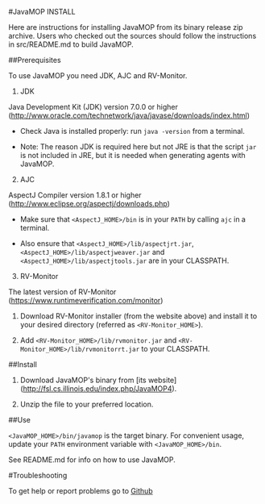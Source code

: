 #JavaMOP INSTALL

Here are instructions for installing JavaMOP from its binary release
zip archive. Users who checked out the sources should follow the
instructions in src/README.md to build JavaMOP.

##Prerequisites

To use JavaMOP you need JDK, AJC and RV-Monitor.

1. JDK

 Java Development Kit (JDK) version 7.0.0 or higher
 (http://www.oracle.com/technetwork/java/javase/downloads/index.html)

* Check Java is installed properly: run `java -version` from a
  terminal.

* Note: The reason JDK is required here but not JRE is that the script
  `jar` is not included in JRE, but it is needed when generating
  agents with JavaMOP.

2. AJC

 AspectJ Compiler version 1.8.1 or higher
 (http://www.eclipse.org/aspectj/downloads.php)

 * Make sure that `<AspectJ_HOME>/bin` is in your `PATH` by
   calling `ajc` in a terminal.

 * Also ensure that `<AspectJ_HOME>/lib/aspectjrt.jar`,
   `<AspectJ_HOME>/lib/aspectjweaver.jar` and
   `<AspectJ_HOME>/lib/aspectjtools.jar` are in your
   CLASSPATH.

3. RV-Monitor

 The latest version of RV-Monitor 
 (https://www.runtimeverification.com/monitor)

 1. Download RV-Monitor installer (from the website above) and install
 it to your desired directory (referred as `<RV-Monitor_HOME>`).

 2. Add `<RV-Monitor_HOME>/lib/rvmonitor.jar` and
 `<RV-Monitor_HOME>/lib/rvmonitorrt.jar` to your CLASSPATH.

##Install

1. Download JavaMOP's binary from [its website]
(http://fsl.cs.illinois.edu/index.php/JavaMOP4).

2. Unzip the file to your preferred location.

##Use

`<JavaMOP_HOME>/bin/javamop` is the target binary. For convenient
usage, update your `PATH` environment variable with
`<JavaMOP_HOME>/bin`.

See README.md for info on how to use JavaMOP.

#Troubleshooting

To get help or report problems go to
[Github](https://github.com/runtimeverification/javamop/issues)
